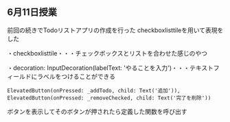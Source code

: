## 6月11日授業

前回の続きでTodoリストアプリの作成を行った
checkboxlisttileを用いて表現をした

・checkboxlisttile・・・チェックボックスとリストを合わせた感じのやつ

・decoration: InputDecoration(labelText: 'やることを入力')・・・テキストフィールドにラベルをつけることができる

```
ElevatedButton(onPressed: _addTodo, child: Text('追加')),
ElevatedButton(onPressed: _removeChecked, child: Text('完了を削除'))
```
ボタンを表示してそのボタンが押されたら定義した関数を呼び出す
